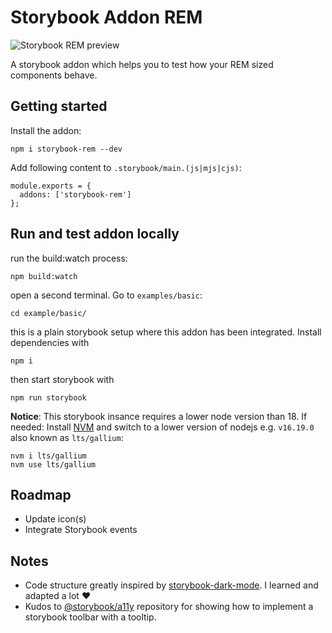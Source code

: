 
# Storybook Addon REM

![Storybook REM preview](https://raw.githubusercontent.com/soelen/storybook-rem/master/.github/images/preview.gif)

A storybook addon which helps you to test how your REM sized components behave.

## Getting started

Install the addon:

```
npm i storybook-rem --dev
```

Add following content to `.storybook/main.(js|mjs|cjs)`:

```
module.exports = {
  addons: ['storybook-rem']
};
```

## Run and test addon locally

run the build:watch process:

```
npm build:watch
```

open a second terminal. Go to `examples/basic`:

```
cd example/basic/
```

this is a plain storybook setup where this addon has been integrated. Install dependencies with

```
npm i
```

then start storybook with

```
npm run storybook
```

**Notice**: This storybook insance requires a lower node version than 18.
If needed: Install [NVM](https://github.com/nvm-sh/nvm) and switch to a
lower version of nodejs e.g. `v16.19.0` also known as `lts/gallium`:

```
nvm i lts/gallium
nvm use lts/gallium
```

## Roadmap

- Update icon(s)
- Integrate Storybook events

## Notes

- Code structure greatly inspired by [storybook-dark-mode](https://github.com/hipstersmoothie/storybook-dark-mode). I learned and adapted a lot ❤️
- Kudos to [@storybook/a11y](https://github.com/storybookjs/storybook/tree/master/addons/a11y) repository for showing how to implement a storybook toolbar with a tooltip.

